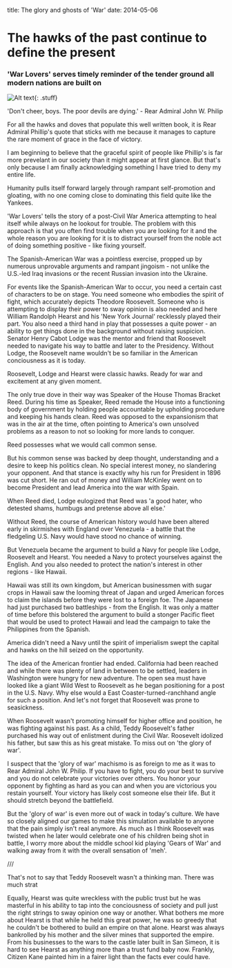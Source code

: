 title: The glory and ghosts of 'War'
date: 2014-05-06

# The hawks of the past continue to define the present

### 'War Lovers' serves timely reminder of the tender ground all modern nations are built on

![Alt text](/static/img/towes_game1.gif){: .stuff}

'Don't cheer, boys. The poor devils are dying.' - Rear Admiral John W. Philip

For all the hawks and doves that populate this well written book, it is Rear Admiral Phillip's quote that sticks with me because it manages to capture the rare moment of grace in the face of victory.

I am beginning to believe that the graceful spirit of people like Phillip's is far more prevelant in our society than it might appear at first glance. But that's only because I am finally acknowledging something I have tried to deny my entire life.

Humanity pulls itself forward largely through rampant self-promotion and gloating, with no one coming close to dominating this field quite like the Yankees.

'War Lovers' tells the story of a post-Civil War America attempting to heal itself while always on he lookout for trouble. The problem with this approach is that you often find trouble when you are looking for it and the whole reason you are looking for it is to distract yourself from the noble act of doing something positive - like fixing yourself.

The Spanish-American War was a pointless exercise, propped up by numerous unprovable arguments and rampant jingoism - not unlike the U.S.-led Iraq invasions or the recent Russian invasion into the Ukraine.

For events like the Spanish-American War to occur, you need a certain cast of characters to be on stage. You need someone who embodies the spirit of fight, which accurately depicts Theodore Roosevelt. Someone who is attempting to display their power to sway opinion is also needed and here William Randolph Hearst and his 'New York Journal' recklessly played their part. You also need a third hand in play that possesses a quite power - an ability to get things done in the background without raising suspicion. Senator Henry Cabot Lodge was the mentor and friend that Roosevelt needed to navigate his way to battle and later to the Presidency. Without Lodge, the Roosevelt name wouldn't be so familiar in the American conciousness as it is today.

Roosevelt, Lodge and Hearst were classic hawks. Ready for war and excitement at any given moment.

The only true dove in their way was Speaker of the House Thomas Bracket Reed. During his time as Speaker, Reed remade the House into a functioning body of government by holding people accountable by upholding procedure and keeping his hands clean. Reed was opposed to the expansionism that was in the air at the time, often pointing to America's own unsolved problems as a reason to not so looking for more lands to conquer.

Reed possesses what we would call common sense.

But his common sense was backed by deep thought, understanding and a desire to keep his politics clean. No special interest money, no slandering your opponent. And that stance is exactly why his run for President in 1896 was cut short. He ran out of money and William McKinley went on to become President and lead America into the war with Spain.

When Reed died, Lodge eulogized that Reed was 'a good hater, who detested shams, humbugs and pretense above all else.'

Without Reed, the course of American history would have been altered early in skirmishes with England over Venezuela - a battle that the fledgeling U.S. Navy would have stood no chance of winning.

But Venezuela became the argument to build a Navy for people like Lodge, Roosevelt and Hearst. You needed a Navy to protect yourselves against the English. And you also needed to protect the nation's interest in other regions - like Hawaii.

Hawaii was still its own kingdom, but American businessmen with sugar crops in Hawaii saw the looming threat of Japan and urged American forces to claim the islands before they were lost to a foreign foe. The Japanese had just purchased two battleships - from the English. It was only a matter of time before this bolstered the argument to build a stonger Pacific fleet that would be used to protect Hawaii and lead the campaign to take the Philippines from the Spanish.

America didn't need a Navy until the spirit of imperialism swept the capital and hawks on the hill seized on the opportunity.

The idea of the American frontier had ended. California had been reached and while there was plenty of land in between to be settled, leaders in Washington were hungry for new adventure. The open sea must have looked like a giant Wild West to Roosevelt as he began positioning for a post in the U.S. Navy. Why else would a East Coaster-turned-ranchhand angle for such a position. And let's not forget that Roosevelt was prone to seasickness.

When Roosevelt wasn't promoting himself for higher office and position, he was fighting against his past. As a child, Teddy Roosevelt's father purchased his way out of enlistment during the Civil War. Roosevelt idolized his father, but saw this as his great mistake. To miss out on 'the glory of war'.

I suspect that the 'glory of war' machismo is as foreign to me as it was to Rear Admiral John W. Philip. If you have to fight, you do your best to survive and you do not celebrate your victories over others. You honor your opponent by fighting as hard as you can and when you are victorious you restain yourself. Your victory has likely cost someone else their life. But it should stretch beyond the battlefield.

But the 'glory of war' is even more out of wack in today's culture. We have so closely aligned our games to make this simulation available to anyone that the pain simply isn't real anymore. As much as I think Roosevelt was twisted when he later would celebrate one of his children being shot in battle, I worry more about the middle school kid playing 'Gears of War' and walking away from it with the overall sensation of 'meh'.


///


That's not to say that Teddy Roosevelt wasn't a thinking man. There was much strat

Equally, Hearst was quite wreckless with the public trust but he was masterful in his ability to tap into the conciousness of society and pull just the right strings to sway opinion one way or another. What bothers me more about Hearst is that while he held this great power, he was so greedy that he couldn't be bothered to build an empire on that alone. Hearst was always bankrolled by his mother and the silver mines that supported the empire. From his businesses to the wars to the castle later built in San Simeon, it is hard to see Hearst as anything more than a trust fund baby now. Frankly, Citizen Kane painted him in a fairer light than the facts ever could have.




